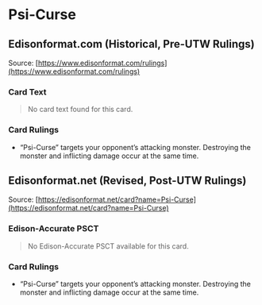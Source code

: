 # Psi-Curse

## Edisonformat.com (Historical, Pre-UTW Rulings)

Source: [https://www.edisonformat.com/rulings](https://www.edisonformat.com/rulings)

### Card Text

> No card text found for this card.

### Card Rulings

*   “Psi-Curse” targets your opponent’s attacking monster. Destroying the monster and inflicting damage occur at the same time.

## Edisonformat.net (Revised, Post-UTW Rulings)

Source: [https://edisonformat.net/card?name=Psi-Curse](https://edisonformat.net/card?name=Psi-Curse)

### Edison-Accurate PSCT

> No Edison-Accurate PSCT available for this card.

### Card Rulings

*   “Psi-Curse” targets your opponent’s attacking monster. Destroying the monster and inflicting damage occur at the same time.
            